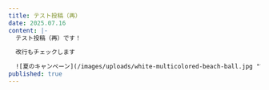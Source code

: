 ```yaml
---
title: テスト投稿（再）
date: 2025.07.16
content: |-
  テスト投稿（再）です！

  改行もチェックします

  ![夏のキャンペーン](/images/uploads/white-multicolored-beach-ball.jpg "てすと")
published: true
---
```


